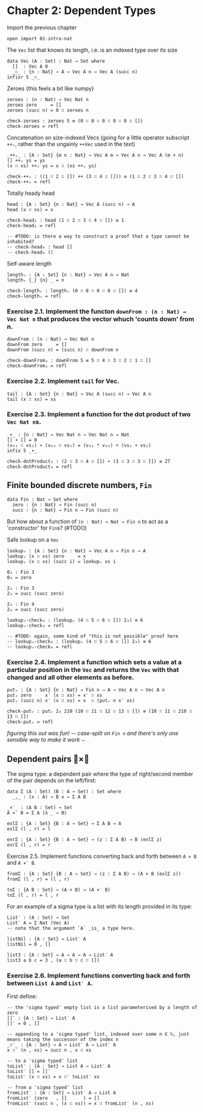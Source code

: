 # Chapter 2: Dependent Types

Import the previous chapter
```
open import 01-intro-nat
```

The `Vec` list that knows its length, i.e. is an indexed type over its size
```
data Vec (A : Set) : Nat → Set where
  []  : Vec A 0
  _∷_ : {n : Nat} → A → Vec A n → Vec A (succ n)
infixr 5 _∷_
```

Zeroes {this feels a bit like numpy}
```
zeroes : (n : Nat) → Vec Nat n
zeroes zero     = []
zeroes (succ n) = 0 ∷ zeroes n

check-zeroes : zeroes 5 ≡ (0 ∷ 0 ∷ 0 ∷ 0 ∷ 0 ∷ [])
check-zeroes = refl
```

Concatenation on size-indexed Vecs (going for a little operator subscript `++ᵥ`, rather than the ungainly `++Vec` used in the text)
```
_++ᵥ_ : {A : Set} {m n : Nat} → Vec A m → Vec A n → Vec A (m + n)
[] ++ᵥ ys = ys
(x ∷ xs) ++ᵥ ys = x ∷ (xs ++ᵥ ys)

check-++ᵥ : ((1 ∷ 2 ∷ []) ++ (3 ∷ 4 ∷ [])) ≡ (1 ∷ 2 ∷ 3 ∷ 4 ∷ [])
check-++ᵥ = refl
```

Totally heady head
```
head : {A : Set} {n : Nat} → Vec A (succ n) → A
head (x ∷ xs) = x

check-head₂ : head (1 ∷ 2 ∷ 3 ∷ 4 ∷ []) ≡ 1
check-head₂ = refl

-- #TODO: is there a way to construct a proof that a type cannot be inhabited?
-- check-head₀ : head []
-- check-head₀ ()
```

Self-aware length
```
lengthᵥ : {A : Set} {n : Nat} → Vec A n → Nat
lengthᵥ {_} {n} _ = n

check-lengthᵥ : lengthᵥ (0 ∷ 0 ∷ 0 ∷ 0 ∷ []) ≡ 4
check-lengthᵥ = refl
```

### Exercise 2.1. Implement the functon `downFrom : (n : Nat) → Vec Nat n` that produces the vector whuch 'counts down' from n.
```
downFrom : (n : Nat) → Vec Nat n
downFrom zero     = []
downFrom (succ n) = (succ n) ∷ downFrom n

check-downFromₐ : downFrom 5 ≡ 5 ∷ 4 ∷ 3 ∷ 2 ∷ 1 ∷ []
check-downFromₐ = refl
```

### Exercise 2.2. Implement `tail` for Vec.
```
tail : {A : Set} {n : Nat} → Vec A (succ n) → Vec A n
tail (x ∷ xs) = xs
```

### Exercise 2.3. Implement a function for the dot product of two `Vec Nat n`s.
```
_∙_ : {n : Nat} → Vec Nat n → Vec Nat n → Nat
[] ∙ [] = 0
(v₀₁ ∷ vs₁) ∙ (v₀₂ ∷ vs₂) = (v₀₁ * v₀₂) + (vs₁ ∙ vs₂)
infix 5 _∙_

check-dotProduct₃ : (2 ∷ 3 ∷ 4 ∷ []) ∙ (3 ∷ 3 ∷ 3 ∷ []) ≡ 27
check-dotProduct₃ = refl

```


## Finite bounded discrete numbers, `Fin`
```
data Fin : Nat → Set where
  zero : {n : Nat} → Fin (succ n)
  succ : {n : Nat} → Fin n → Fin (succ n)
```
But how about a function of `(n : Nat) → Nat → Fin n` to act as a 'constructor' for `Fin`s? (#TODO)

Safe lookup on a `Vec`
```
lookupᵥ : {A : Set} {n : Nat} → Vec A n → Fin n → A
lookupᵥ (x ∷ xs) zero     = x
lookupᵥ (x ∷ xs) (succ i) = lookupᵥ xs i

0₃ : Fin 3
0₃ = zero

2₃ : Fin 3
2₃ = succ (succ zero)

2₄ : Fin 4
2₄ = succ (succ zero)

lookupᵥ-check₃ : (lookupᵥ (4 ∷ 5 ∷ 6 ∷ []) 2₃) ≡ 6
lookupᵥ-check₃ = refl

-- #TODO: again, some kind of "this is not possible" proof here
-- lookupᵥ-check₄ : (lookupᵥ (4 ∷ 5 ∷ 6 ∷ []) 2₄) ≡ 6
-- lookupᵥ-check₄ = refl

```

### Exercise 2.4. Implement a function which sets a value at a particular position in the `Vec` and returns the `Vec` with that changed and all other elements as before.
```
putᵥ : {A : Set} {n : Nat} → Fin n → A → Vec A n → Vec A n
putᵥ zero     x′ (x ∷ xs) = x′ ∷ xs
putᵥ (succ n) x′ (x ∷ xs) = x  ∷ (putᵥ n x′ xs)

check-putᵥ : putᵥ 2₄ 210 (10 ∷ 11 ∷ 12 ∷ 13 ∷ []) ≡ (10 ∷ 11 ∷ 210 ∷ 13 ∷ [])
check-putᵥ = refl
```
_figuring this out was fun! -- case-split on `Fin n` and there's only one sensible way to make it work ⌣_

## Dependent pairs 🍎×🍐
The sigma type: a dependent pair where the type of right/second member of the pair depends on the left/first:
```
data Σ (A : Set) (B : A → Set) : Set where
  _,_ : (x : A) → B x → Σ A B

_×′_ : (A B : Set) → Set
A ×′ B = Σ A (λ _ → B)

exlΣ : {A : Set} {B : A → Set} → Σ A B → A
exlΣ (l , r) = l

exrΣ : {A : Set} {B : A → Set} → (z : Σ A B) → B (exlΣ z)
exrΣ (l , r) = r

```


Exercise 2.5. Implement functions converting back and forth between `A × B` and `A ×′ B`.
```
fromΣ : {A : Set} {B : A → Set} → (z : Σ A B) → (A × B (exlΣ z))
fromΣ (l , r) = (l , r)

toΣ : {A B : Set} → (A × B) → (A ×′ B)
toΣ (l , r) = l , r
```


For an example of a sigma type is a list with its length provided in its type:
```
List′ : (A : Set) → Set
List′ A = Σ Nat (Vec A)
-- note that the argument `A` _is_ a type here.

listNil : {A : Set} → List′ A
listNil = 0 , []

list3 : {A : Set} → A → A → A → List′ A
list3 a b c = 3 , (a ∷ b ∷ c ∷ [])

```

### Exercise 2.6. Implement functions converting back and forth between `List A` and `List′ A`.
First define:
```
-- the 'sigma typed' empty list is a list parameterised by a length of zero
[]′ : {A : Set} → List′ A
[]′ = 0 , []

-- appending to a 'sigma typed' list, indexed over some n ∈ ℕ, just means taking the successor of the index n
_∷′_ : {A : Set} → A → List′ A → List′ A
x ∷′ (n , xs) = succ n , x ∷ xs

-- to a 'sigma typed' list
toList′ : {A : Set} → List A → List′ A
toList′ [] = []′
toList′ (x ∷ xs) = x ∷′ toList′ xs

-- from a 'sigma typed' list
fromList′ : {A : Set} → List′ A → List A
fromList′ (zero   , []      ) = []
fromList′ (succ n , (x ∷ xs)) = x ∷ fromList′ (n , xs)
```


